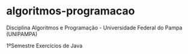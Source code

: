 # algoritmos-programacao
Disciplina Algoritmos e Programação - Universidade Federal do Pampa (UNIPAMPA)

1ºSemestre
Exercícios de Java
